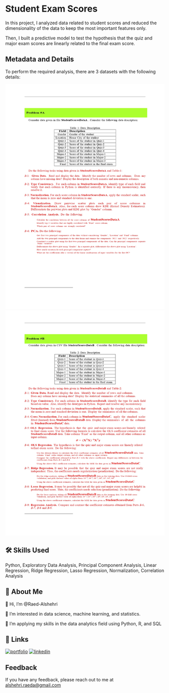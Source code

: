 
# Student Exam Scores

In this project, I analyzed data related to student scores and reduced the dimensionality of the data to keep the most important features only.

Then, I built a predictive model to test the hypothesis that the quiz and major exam scores are linearly related to the final exam score.

## Metadata and Details

To perform the required analysis, there are 3 datasets with the following details:

![App Screenshot](https://raw.githubusercontent.com/Raed-Alshehri/ProjectsPortfolio/main/Student%20Exam%20Scores/Images/Project%20Details_page-0001.jpg)
![App Screenshot](https://raw.githubusercontent.com/Raed-Alshehri/ProjectsPortfolio/main/Student%20Exam%20Scores/Images/Project%20Details_page-0002.jpg)


## 🛠 Skills Used
Python, Exploratory Data Analysis, Principal Component Analysis, Linear Regression, Ridge Regression, Lasso Regression, Normalization, Correlation Analysis

## 🚀 About Me
👋 Hi, I’m @Raed-Alshehri

👀 I’m interested in data science, machine learning, and statistics.

🌱 I’m applying my skills in the data analytics field using Python, R, and SQL


## 🔗 Links
[![portfolio](https://img.shields.io/badge/my_portfolio-000?style=for-the-badge&logo=ko-fi&logoColor=white)](https://raed-alshehri.github.io/RaedAlshehri.github.io/)
[![linkedin](https://img.shields.io/badge/linkedin-0A66C2?style=for-the-badge&logo=linkedin&logoColor=white)](https://www.linkedin.com/in/raedalshehri/)


## Feedback

If you have any feedback, please reach out to me at alshehri.raeda@gmail.com

